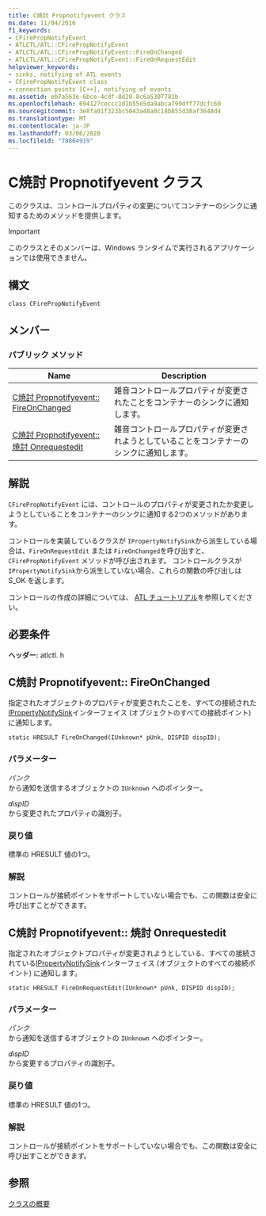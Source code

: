```yaml
---
title: C焼討 Propnotifyevent クラス
ms.date: 11/04/2016
f1_keywords:
- CFirePropNotifyEvent
- ATLCTL/ATL::CFirePropNotifyEvent
- ATLCTL/ATL::CFirePropNotifyEvent::FireOnChanged
- ATLCTL/ATL::CFirePropNotifyEvent::FireOnRequestEdit
helpviewer_keywords:
- sinks, notifying of ATL events
- CFirePropNotifyEvent class
- connection points [C++], notifying of events
ms.assetid: eb7a563e-6bce-4cdf-8d20-8c6a5307781b
ms.openlocfilehash: 694127ceccc1d1b55e5da9abca799dff77dcfc60
ms.sourcegitcommit: 3e8fa01f323bc5043a48a0c18b855d38af3648d4
ms.translationtype: MT
ms.contentlocale: ja-JP
ms.lasthandoff: 03/06/2020
ms.locfileid: "78864919"
---
```

# <a name="cfirepropnotifyevent-class"></a>C焼討 Propnotifyevent クラス

このクラスは、コントロールプロパティの変更についてコンテナーのシンクに通知するためのメソッドを提供します。

> [!IMPORTANT]
>  このクラスとそのメンバーは、Windows ランタイムで実行されるアプリケーションでは使用できません。

## <a name="syntax"></a>構文

```
class CFirePropNotifyEvent
```

## <a name="members"></a>メンバー

### <a name="public-methods"></a>パブリック メソッド

|Name|Description|
|----------|-----------------|
|[C焼討 Propnotifyevent:: FireOnChanged](#fireonchanged)|雑音コントロールプロパティが変更されたことをコンテナーのシンクに通知します。|
|[C焼討 Propnotifyevent:: 焼討 Onrequestedit](#fireonrequestedit)|雑音コントロールプロパティが変更されようとしていることをコンテナーのシンクに通知します。|

## <a name="remarks"></a>解説

`CFirePropNotifyEvent` には、コントロールのプロパティが変更されたか変更しようとしていることをコンテナーのシンクに通知する2つのメソッドがあります。

コントロールを実装しているクラスが `IPropertyNotifySink`から派生している場合は、`FireOnRequestEdit` または `FireOnChanged`を呼び出すと、`CFirePropNotifyEvent` メソッドが呼び出されます。 コントロールクラスが `IPropertyNotifySink`から派生していない場合、これらの関数の呼び出しは S_OK を返します。

コントロールの作成の詳細については、 [ATL チュートリアル](../../atl/active-template-library-atl-tutorial.md)を参照してください。

## <a name="requirements"></a>必要条件

**ヘッダー:** atlctl. h

##  <a name="fireonchanged"></a>C焼討 Propnotifyevent:: FireOnChanged

指定されたオブジェクトのプロパティが変更されたことを、すべての接続された[IPropertyNotifySink](/windows/win32/api/ocidl/nn-ocidl-ipropertynotifysink)インターフェイス (オブジェクトのすべての接続ポイント) に通知します。

```
static HRESULT FireOnChanged(IUnknown* pUnk, DISPID dispID);
```

### <a name="parameters"></a>パラメーター

*パンク*<br/>
から通知を送信するオブジェクトの `IUnknown` へのポインター。

*dispID*<br/>
から変更されたプロパティの識別子。

### <a name="return-value"></a>戻り値

標準の HRESULT 値の1つ。

### <a name="remarks"></a>解説

コントロールが接続ポイントをサポートしていない場合でも、この関数は安全に呼び出すことができます。

##  <a name="fireonrequestedit"></a>C焼討 Propnotifyevent:: 焼討 Onrequestedit

指定されたオブジェクトプロパティが変更されようとしている、すべての接続されている[IPropertyNotifySink](/windows/win32/api/ocidl/nn-ocidl-ipropertynotifysink)インターフェイス (オブジェクトのすべての接続ポイント) に通知します。

```
static HRESULT FireOnRequestEdit(IUnknown* pUnk, DISPID dispID);
```

### <a name="parameters"></a>パラメーター

*パンク*<br/>
から通知を送信するオブジェクトの `IUnknown` へのポインター。

*dispID*<br/>
から変更するプロパティの識別子。

### <a name="return-value"></a>戻り値

標準の HRESULT 値の1つ。

### <a name="remarks"></a>解説

コントロールが接続ポイントをサポートしていない場合でも、この関数は安全に呼び出すことができます。

## <a name="see-also"></a>参照

[クラスの概要](../../atl/atl-class-overview.md)
